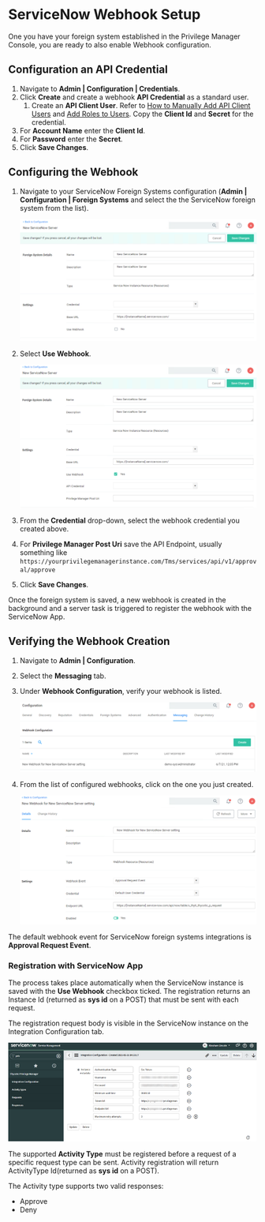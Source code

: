 [title]: # (ServiceNow Webhook)
[tags]: # (integration)
[priority]: # (4)
# ServiceNow Webhook Setup

One you have your foreign system established in the Privilege Manager Console, you are ready to also enable Webhook configuration.

## Configuration an API Credential

1. Navigate to __Admin | Configuration | Credentials__.
1. Click __Create__ and create a webhook __API Credential__ as a standard user.
   1. Create an __API Client User__. Refer to [How to Manually Add API Client Users](../../users/index.md#how_to_manually_add_api_client_users) and [Add Roles to Users](../../users/index.md#add_roles_to_a_user). Copy the __Client Id__ and __Secret__ for the credential.
1. For __Account Name__ enter the __Client Id__.
1. For __Password__ enter the __Secret__.
1. Click __Save Changes__.

## Configuring the Webhook

1. Navigate to your ServiceNow Foreign Systems configuration (__Admin | Configuration | Foreign Systems__ and select the the ServiceNow foreign system from the list).

   ![alt](images/servicenow/webhook-1.png "ServiceNow Foreign System")
1. Select __Use Webhook__.

   ![alt](images/servicenow/webhook-2.png "ServiceNow Foreign System with Webhook configuration enabled")
1. From the __Credential__ drop-down, select the webhook credential you created above.
1. For __Privilege Manager Post Uri__ save the API Endpoint, usually something like `https://yourprivilegemanagerinstance.com/Tms/services/api/v1/approval/approve`
1. Click __Save Changes__.

Once the foreign system is saved, a new webhook is created in the background and a server task is triggered to register the webhook with the ServiceNow App.

## Verifying the Webhook Creation

1. Navigate to __Admin | Configuration__.
1. Select the __Messaging__ tab.
1. Under __Webhook Configuration__, verify your webhook is listed.

   ![alt](images/servicenow/webhook-3.png "Webhook Configuration page")
1. From the list of configured webhooks, click on the one you just created.

   ![alt](images/servicenow/webhook-4.png "Webhook Configuration details")

The default webhook event for ServiceNow foreign systems integrations is __Approval Request Event__.

### Registration with ServiceNow App

The process takes place automatically when the ServiceNow instance is saved with the __Use Webhook__ checkbox ticked. The registration returns an Instance Id (returned as __sys id__ on a POST) that must be sent with each request.

The registration request body is visible in the ServiceNow instance on the Integration Configuration tab.

   ![alt](images/servicenow/webhook-5.png "Integration configuration")

The supported __Activity Type__ must be registered before a request of a specific request type can be sent. Activity registration will return ActivityType Id(returned as __sys id__ on a POST).

The Activity type supports two valid responses:
* Approve
* Deny
